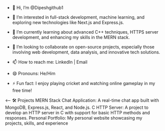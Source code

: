 - 👋 Hi, I’m @Dipeshgithub1

- 👀 I’m interested in full-stack development, machine learning, and exploring new technologies like Next.js and Express.js.

- 🌱 I’m currently learning about advanced C++ techniques, HTTPS server development, and enhancing my skills in the MERN stack.

- 💞️ I’m looking to collaborate on open-source projects, especially those involving web development, data analysis, and innovative tech solutions.

 - 📫 How to reach me: LinkedIn | Email

- 😄 Pronouns: He/Him

- ⚡ Fun fact: I enjoy playing cricket and watching online gameplay in my free time!

<-- 🛠️ Projects
MERN Stack Chat Application: A real-time chat app built with MongoDB, Express.js, React, and Node.js.
C HTTP Server: A project to develop an HTTP server in C with support for basic HTTP methods and responses.
Personal Portfolio: My personal website showcasing my projects, skills, and experience
